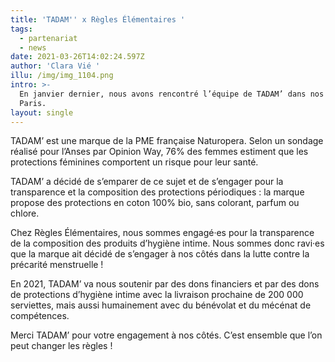 ```yaml
---
title: 'TADAM'' x Règles Élémentaires '
tags:
  - partenariat
  - news
date: 2021-03-26T14:02:24.597Z
author: 'Clara Vié '
illu: /img/img_1104.png
intro: >-
  En janvier dernier, nous avons rencontré l’équipe de TADAM’ dans nos locaux à
  Paris.
layout: single
---
```

TADAM’ est une marque de la PME française Naturopera. Selon un sondage réalisé pour l’Anses par Opinion Way, 76% des femmes estiment que les protections féminines comportent un risque pour leur santé. 

TADAM’ a décidé de s’emparer de ce sujet et de s’engager pour la transparence et la composition des protections périodiques : la marque propose des protections en coton 100% bio, sans colorant, parfum ou chlore. 



Chez Règles Élémentaires, nous sommes engagé·es pour la transparence de la composition des produits d’hygiène intime. Nous sommes donc ravi·es que la marque ait décidé de s’engager à nos côtés dans la lutte contre la précarité menstruelle ! 

En 2021, TADAM’ va nous soutenir par des dons financiers et par des dons de protections d’hygiène intime avec la livraison prochaine de 200 000 serviettes, mais aussi humainement avec du bénévolat et du mécénat de compétences. 



Merci TADAM’ pour votre engagement à nos côtés. C’est ensemble que l’on peut changer les règles !
